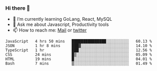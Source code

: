### Hi there 👋

- 🌱 I’m currently learning GoLang, React, MySQL
- 💬 Ask me about Javascript, Productivity tools 
- 📫 How to reach me: [Mail](mailto:kvaishak47@gmail.com) or [twitter](https://twitter.com/kvaish4k)



<!--START_SECTION:waka-->

```text
JavaScript   4 hrs 50 mins   ███████████████░░░░░░░░░░   60.13 %
JSON         1 hr 8 mins     ███▓░░░░░░░░░░░░░░░░░░░░░   14.10 %
TypeScript   1 hr            ███░░░░░░░░░░░░░░░░░░░░░░   12.56 %
CSS          24 mins         █▒░░░░░░░░░░░░░░░░░░░░░░░   05.09 %
HTML         19 mins         █░░░░░░░░░░░░░░░░░░░░░░░░   04.01 %
Bash         7 mins          ▒░░░░░░░░░░░░░░░░░░░░░░░░   01.49 %
```

<!--END_SECTION:waka-->
